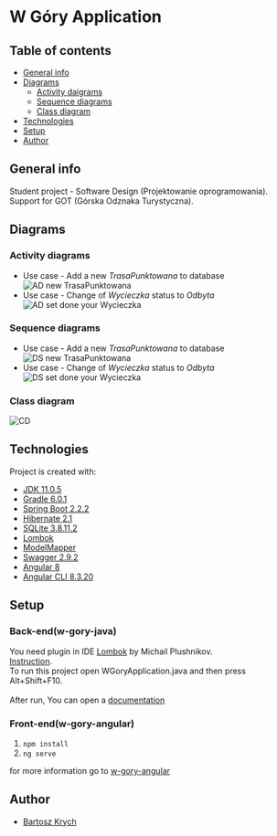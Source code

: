 # W Góry Application



## Table of contents
* [General info](#general-info)
* [Diagrams](#diagrams)
	* [Activity daigrams](#activity-diagrams)
	* [Sequence diagrams](#sequence-diagrams)
	* [Class diagram](#class-diagram)
* [Technologies](#technologies)
* [Setup](#setup)
* [Author](#author)

## General info
Student project - Software Design (Projektowanie oprogramowania).<br/>
Support for GOT (Górska Odznaka Turystyczna).

## Diagrams

### Activity diagrams
* Use case - Add a new <i>TrasaPunktowana</i> to database
![AD new TrasaPunktowana](https://user-images.githubusercontent.com/26009817/72386490-c3ffef80-3721-11ea-8e02-564c24d64088.jpg)
* Use case - Change of <i>Wycieczka</i> status to <i>Odbyta</i>
![AD set done your Wycieczka](https://user-images.githubusercontent.com/26009817/72749292-f2664a80-3bb9-11ea-94f1-a7a75d4cc59e.jpg)
### Sequence diagrams

*  Use case - Add a new <i>TrasaPunktowana</i> to database
![DS new TrasaPunktowana](https://user-images.githubusercontent.com/26009817/72386491-c3ffef80-3721-11ea-8a1c-93c9c1eeebcb.jpg)
*  Use case - Change of <i>Wycieczka</i> status to <i>Odbyta</i>
![DS set done your Wycieczka](https://user-images.githubusercontent.com/26009817/72386489-c3675900-3721-11ea-93ea-507469b12120.jpg)
### Class diagram

![CD](https://user-images.githubusercontent.com/26009817/72610141-eca50680-3926-11ea-838e-db15635a97ca.jpg)

<!-- ![ERD](https://user-images.githubusercontent.com/26009817/65752723-a7599080-e10d-11e9-9503-44228043d12b.jpg) -->
	
## Technologies
Project is created with:
* [JDK 11.0.5](https://www.oracle.com/technetwork/java/javase/downloads/jdk11-downloads-5066655.html)
* [Gradle 6.0.1](https://gradle.org/releases/)
* [Spring Boot 2.2.2](https://spring.io/projects/spring-boot)
* [Hibernate 2.1](http://hibernate.org/)
* [SQLite 3.8.11.2](https://www.sqlite.org/index.html)
* [Lombok](https://projectlombok.org/)
* [ModelMapper](http://modelmapper.org/)
* [Swagger 2.9.2](https://swagger.io/)
* [Angular 8](https://angular.io/docs/)
* [Angular CLI 8.3.20](https://www.npmjs.com/package/@angular/cli/v/8.3.20)

## Setup

### Back-end(w-gory-java)

You need plugin in IDE [Lombok](https://plugins.jetbrains.com/plugin/6317-lombok/) by Michail Plushnikov.<br/>
[Instruction](https://github.com/mplushnikov/lombok-intellij-plugin#installation).<br/>
To run this project open WGoryApplication.java and then press Alt+Shift+F10.<br/><br/>
After run, You can open a [documentation](http://localhost:8080/swagger-ui.html)

### Front-end(w-gory-angular)

1. `npm install`
2. `ng serve`

for more information go to [w-gory-angular](https://github.com/bartoszkrych/PO/tree/master/w-gory-angular)

## Author

* [Bartosz Krych](https://github.com/bartoszkrych) 
